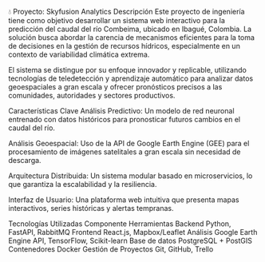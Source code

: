 💧 Proyecto: Skyfusion Analytics
Descripción
Este proyecto de ingeniería tiene como objetivo desarrollar un sistema web interactivo para la predicción del caudal del río Combeima, ubicado en Ibagué, Colombia. La solución busca abordar la carencia de mecanismos eficientes para la toma de decisiones en la gestión de recursos hídricos, especialmente en un contexto de variabilidad climática extrema.

El sistema se distingue por su enfoque innovador y replicable, utilizando tecnologías de teledetección y aprendizaje automático para analizar datos geoespaciales a gran escala y ofrecer pronósticos precisos a las comunidades, autoridades y sectores productivos.

Características Clave
Análisis Predictivo: Un modelo de red neuronal entrenado con datos históricos para pronosticar futuros cambios en el caudal del río.

Análisis Geoespacial: Uso de la API de Google Earth Engine (GEE) para el procesamiento de imágenes satelitales a gran escala sin necesidad de descarga.

Arquitectura Distribuida: Un sistema modular basado en microservicios, lo que garantiza la escalabilidad y la resiliencia.

Interfaz de Usuario: Una plataforma web intuitiva que presenta mapas interactivos, series históricas y alertas tempranas.

Tecnologías Utilizadas
Componente	Herramientas
Backend	Python, FastAPI, RabbitMQ
Frontend	React.js, Mapbox/Leaflet
Análisis	Google Earth Engine API, TensorFlow, Scikit-learn
Base de datos	PostgreSQL + PostGIS
Contenedores	Docker
Gestión de Proyectos	Git, GitHub, Trello

